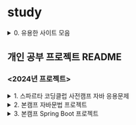 # study

<details>
<summary> 0. 유용한 사이트 모음 </summary>

### 유용한 사이트 모음
[노마드 코더][nomad]

[Goorm Edu][goorm]

[코딩도장][dojang]

[생활코딩][life]

[Goorm level][g_level]

[Code Tree][tree]

[파이어 베이스 관련][Firebase]

</details>

## 개인 공부 프로젝트 README

### <2024년 프로젝트>

<details>
<summary> 1. 스파르타 코딩클럽 사전캠프 자바 응용문제</summary>
  
#### [스파르타 사전캠프 자바 응용 문제]

- [랜덤 문장 만들기](https://github.com/juyangjin/study/blob/main/2024/24_10_28/randomname/README.md)

- [스파르타 자판기](https://github.com/juyangjin/study/blob/main/2024/24_10_29/vending_machine/README.md)

    - 랜덤 문장 만들기와 스파르타 자판기에 대한 자세한 코드 해설은 [자바 응용문제 풀이](https://velog.io/@wndid2008/TIL-%EC%9E%90%EB%B0%94-%EC%9D%91%EC%9A%A9%EB%AC%B8%EC%A0%9C-%ED%92%80%EC%9D%B4-%EA%B9%83%ED%97%88%EB%B8%8C%EC%99%80-%EC%9D%B8%ED%85%94%EB%A6%AC%EC%A0%9C%EC%9D%B4%EB%A5%BC-%EC%A1%B0%EC%9E%91%ED%95%98%EA%B8%B0)에서도 확인 할 수 있습니다.

- [단어맞추기](https://github.com/juyangjin/study/blob/main/2024/24_11_01/Lv3_list/README.md)
  
</details>

<details>
<summary> 2. 본캠프 자바문법 프로젝트</summary>
  
#### [자바문법 종합반 프로젝트]

-  [계산기 추상클래스ver](https://github.com/juyangjin/study/blob/main/2024/24_11_14/Calculator/README.md)

-  [계산기 추상+예외처리ver](https://github.com/juyangjin/study/blob/main/2024/24_11_14/Calculator_exception_ver/README.md)

   - 계산기 프로젝트에 관련된 자세한 코드 해설은 [계산기 만들기(예외처리,추상화)](https://velog.io/@wndid2008/TIL-%EA%B3%84%EC%82%B0%EA%B8%B0-%EB%A7%8C%EB%93%A4%EA%B8%B0-2-%EC%98%88%EC%99%B8%EC%B2%98%EB%A6%AC-Error)에서도 확인 할 수 있습니다.

</details>

<details>
<summary> 3. 본캠프 Spring Boot 프로젝트</summary>

#### [Spring 입문 프로젝트]

- [메모장 프로젝트](https://github.com/juyangjin/study/blob/main/2024/24_12_05/memo/README.md)


### <2025년 프로젝트>


####
[nomad]: https://nomadcoders.co/courses
[goorm]: https://edu.goorm.io/
[dojang]: https://dojang.io/
[life]: https://opentutorials.org/course/1
[g_level]: https://level.goorm.io/
[tree]: https://www.codetree.ai/missions/4
[Firebase]: https://blog.wishket.com/%ED%8C%8C%EC%9D%B4%EC%96%B4%EB%B2%A0%EC%9D%B4%EC%8A%A4firebase%EB%9E%80-%EB%AC%B4%EC%97%87%EC%9D%B8%EA%B0%80-%ED%8C%8C%EC%9D%B4%EC%96%B4%EB%B2%A0%EC%9D%B4%EC%8A%A4-%EC%8B%AC%EC%B8%B5-%ED%83%90/
